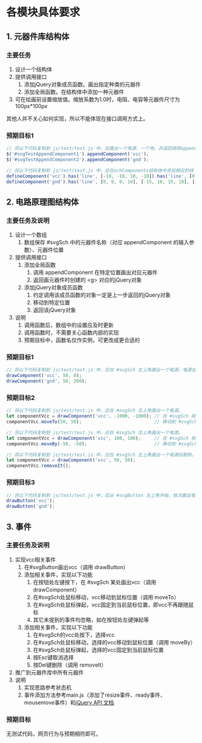 
# 各模块具体要求

## 1. 元器件库结构体

### 主要任务

1. 设计一个结构体
2. 提供调用接口
   1. 添加jQuery对象成员函数。画出指定种类的元器件
   2. 添加全局函数。在结构体中添加一种元器件
3. 可在绘画前设置缩放值。缩放系数为1.0时，电阻、电容等元器件尺寸为100px*100px

其他人并不关心如何实现，所以不能体现在接口调用方式上。

### 预期目标1

```javascript
// 将以下代码复制到 js/test/test.js 中，应画出一个电源，一个地，并返回调用appendComponent的jQuery对象。
$('#svgTestAppendComponent1').appendComponent('vcc');
$('#svgTestAppendComponent2').appendComponent('gnd');
```
```javascript
// 将以下代码复制到 js/test/test.js 中，应在schComponents结构体中添加相应的线（或者其他svg元素）构成的元器件地和电源数组。
defineComponent('vcc').has('line', [-10, -10, 10, -10]).has('line', [0, -10, 0, 0]);
defineComponent('gnd').has('line', [0, 0, 0, 10], [-15, 10, 15, 10], [-10, 15, 10, 15], [-5, 20, 5, 20]);
```

## 2. 电路原理图结构体

### 主要任务及说明

1. 设计一个数组
   1. 数组保存 #svgSch 中的元器件名称（对应 appendComponent 的输入参数）、元器件位置
2. 提供调用接口
   1. 添加全局函数
      1. 调用 appendComponent 在特定位置画出对应元器件
      2. 返回画元器件时创建的 \<g\> 对应的jQuery对象
   2. 添加jQuery对象成员函数
      1. 约定调用该成员函数的对象一定是上一步返回的jQuery对象
      2. 移动到特定位置
      3. 返回该jQuery对象
3. 说明
   1. 调用函数后，数组中的设置应及时更新
   2. 调用函数时，不需要关心函数内部的实现
   3. 预期目标中，函数名仅作实例，可更改成更合适的

### 预期目标1

```javascript
// 将以下代码复制到 js/test/test.js 中，应在 #svgSch 左上角画出一个电源，电源右边画出一个地，并返回对应的jQuery对象。
drawComponent('vcc', 50, 0);
drawComponent('gnd', 50, 200);
```

### 预期目标2

```javascript
// 将以下代码复制到 js/test/test.js 中，应在 #svgSch 左上角画出一个电源。
let componentVcc = drawComponent('vcc', -1000, -1000); // 在 #svgSch 视野外画出一个电源，返回对应的jQuery对象
componentVcc.moveTo(50, 50);                           // 移动到 #svgSch 左上角（绝对位置）
```
```javascript
// 将以下代码复制到 js/test/test.js 中，应在 #svgSch 左上角画出一个电源。
let componentVcc = drawComponent('vcc', 100, 100);     // 在 #svgSch 视野内画出一个电源，返回对应的jQuery对象
componentVcc.moveBy(-50, -50);                         // 移动到 #svgSch 左上角（相对位置）
```
```javascript
// 将以下代码复制到 js/test/test.js 中，应在 #svgSch 左上角画出一个电源后删除。
let componentVcc = drawComponent('vcc', 50, 50);
componentVcc.removeIt();
```

### 预期目标3

```javascript
// 将以下代码复制到 js/test/test.js 中，应从 #svgButton 左上角开始，依次画出电源和地。
drawButton('vcc');
drawButton('gnd');
```

## 3. 事件

### 主要任务及说明

1. 实现vcc相关事件
   1. 在#svgButton画出vcc（调用 drawButton）
   1. 添加相关事件，实现以下功能
      1. 在按钮处左键按下，在 #svgSch 某处画出vcc（调用 drawComponent）
      1. 在#svgSch处鼠标移动，vcc移动到鼠标位置（调用 moveTo）
      1. 在#svgSch处鼠标弹起，vcc固定到当前鼠标位置，即vcc不再跟随鼠标
      1. 其它未提到的事件均忽略，如在按钮处左键弹起等
   1. 添加相关事件，实现以下功能
      1. 在#svgSch的vcc处按下，选择vcc
      1. 在#svgSch处鼠标移动，选择的vcc移动到鼠标位置（调用 moveBy）
      1. 在#svgSch处鼠标弹起，选择的vcc固定到当前鼠标位置
      1. 按Esc键取消选择
      1. 按Del键删除（调用 removeIt）
1. 推广到元器件库中所有元器件
1. 说明
   1. 实现思路参考状态机
   1. 事件添加方法参考main.js（添加了resize事件、ready事件、mousemove事件）和[jQuery API 文档](http://api.jquery.com/)

### 预期目标

无测试代码，网页行为与预期相符即可。
